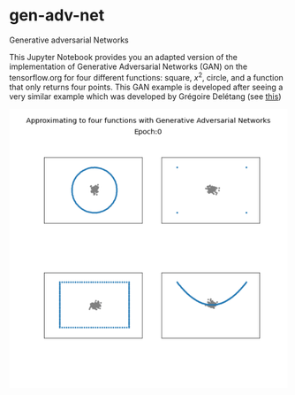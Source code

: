 # gen-adv-net
Generative adversarial Networks

This Jupyter Notebook provides you an adapted version of the implementation of Generative Adversarial Networks (GAN) on the tensorflow.org for four different functions: square, $x^2$, circle, and a function that only returns four points. This GAN example is developed after seeing a very similar example which was developed by Grégoire Delétang (see  [this](https://towardsdatascience.com/how-gans-really-work-2e1db1f407bb))

![](000_merge-2.gif)
